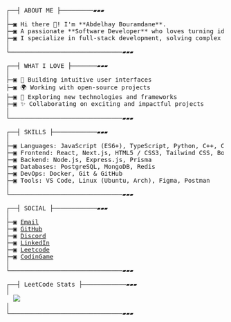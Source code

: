 
<pre>

┌──┤ ABOUT ME ├─────────▰▰▰
│
├─▣ Hi there 👋! I'm **Abdelhay Bouramdane**.
├─▣ A passionate **Software Developer** who loves turning ideas into reality through code.
├─▣ I specialize in full-stack development, solving complex problems, and building scalable applications.
│
└───────────────────────────────▰▰▰

┌──┤ WHAT I LOVE ├───────▰▰▰
│
├─▣ 🌟 Building intuitive user interfaces
├─▣ 🌍 Working with open-source projects
├─▣ 🚀 Exploring new technologies and frameworks
├─▣ ✨ Collaborating on exciting and impactful projects
│
└───────────────────────────────▰▰▰

┌──┤ SKILLS ├────────────▰▰▰
│
├─▣ Languages: JavaScript (ES6+), TypeScript, Python, C++, C, Bash
├─▣ Frontend: React, Next.js, HTML5 / CSS3, Tailwind CSS, Bootstrap, Shadcn
├─▣ Backend: Node.js, Express.js, Prisma
├─▣ Databases: PostgreSQL, MongoDB, Redis
├─▣ DevOps: Docker, Git & GitHub
├─▣ Tools: VS Code, Linux (Ubuntu, Arch), Figma, Postman
│
└───────────────────────────────▰▰▰

┌──┤ SOCIAL ├────────────▰▰▰
│
├─▣ <a href="https://mail.google.com/mail/u/0/?fs=1&tf=cm&source=mailto&to=abdelhaybouramdane@gmail.com" target="_blank">Email</a>
├─▣ <a href="https://github.com/abouramd" target="_blank">GitHub</a>
├─▣ <a href="https://discord.com/users/874648111744692285" target="_blank">Discord</a>
├─▣ <a href="https://linkedin.com/in/abouramd" target="_blank">LinkedIn</a>
├─▣ <a href="https://leetcode.com/u/abouramd/" target="_blank">Leetcode</a>
├─▣ <a href="https://codingame.com/profile/a02769bc923e885e36be2e1367d86d645638184" target="_blank">CodinGame</a>
│
└───────────────────────────────▰▰▰

┌──┤ LeetCode Stats ├────────────▰▰▰
│
  <img src="https://leetcard.jacoblin.cool/abouramd?theme=nord&font=Darker%20Grotesque&ext=heatmap"></img>
│
└───────────────────────────────▰▰▰
</pre>
